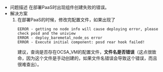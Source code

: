 -   问题描述
    在部署PaaS时出现组件创建失败的错误。
-   解决方案    
    1.  在部署PaaS的时候，修改完配置文件，如果出现了  
        ```
        EEROR - getting no node info will cause deploying error, please check posd and the uniview
        ERROR - deploy_baremetal_node_os error
        ERROR - Execute initial component: posd rear hook failed!
        ```
        建议，查询是否存在OCSA_VM的配置文件，**文件名是否错误**（这点很致命，因为这个文件是手动创建的，如果文件名错误会导致这个错误，而且很难查出）。